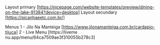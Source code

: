 Layout primary [https://nicepage.com/website-templates/preview/dining-on-the-lake-91384?device=desktop]
Layout secundary [https://picanhaeetc.com.br/]

Menus
1 - Jilo Na Manteiga [https://www.jilonamanteiga.com.br/cardapio-tijuca]
2 - Live Menu [https://liveme   nu.app/menu/64ca7509ae3f310055b278c3]